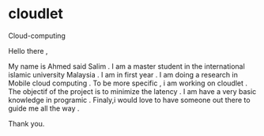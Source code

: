 # cloudlet
Cloud-computing


Hello there , 

My name is Ahmed said Salim . 
I am a master student in the international islamic university Malaysia .
I am in first year .
I am doing a research in Mobile cloud computing . 
To be more specific , i am working on cloudlet .
The objectif of the project is to minimize the latency .
I am have a very basic knowledge in programic . 
Finaly,i would love to have someone out there to guide me all the way .

Thank you.

